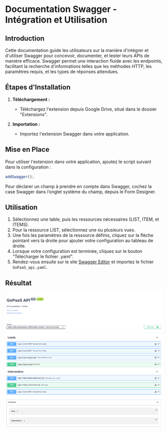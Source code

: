 # Documentation Swagger - Intégration et Utilisation

## Introduction
Cette documentation guide les utilisateurs sur la manière d'intégrer et d'utiliser Swagger pour concevoir, documenter, et tester leurs APIs de manière efficace. Swagger permet une interaction fluide avec les endpoints, facilitant la recherche d'informations telles que les méthodes HTTP, les paramètres requis, et les types de réponses attendues.

## Étapes d'Installation

1. **Téléchargement :**
   - Téléchargez l'extension depuis Google Drive, situé dans le dossier "Extensions".

2. **Importation :**
   - Importez l'extension Swagger dans votre application.

## Mise en Place
Pour utiliser l'extension dans votre application, ajoutez le script suivant dans la configuration :

```javascript
addSwagger();
```

Pour déclarer un champ à prendre en compte dans Swagger, cochez la case Swagger dans l’onglet système du champ, depuis le Form Designer.

## Utilisation
1. Sélectionnez une table, puis les ressources nécessaires (LIST, ITEM, et ITEMS).
2. Pour la ressource LIST, sélectionnez une ou plusieurs vues.
3. Une fois les paramètres de la ressource définis, cliquez sur la flèche pointant vers la droite pour ajouter votre configuration au tableau de droite.
4. Lorsque votre configuration est terminée, cliquez sur le bouton “Télécharger le fichier .yaml”.
5. Rendez-vous ensuite sur le site [Swagger Editor](https://editor.swagger.io/) et importez le fichier `GoPaaS_api.yaml`.

## Résultat

   <img src="./images/exemple.png" alt="Hearder Top" style="border-radius: 4px;"/>